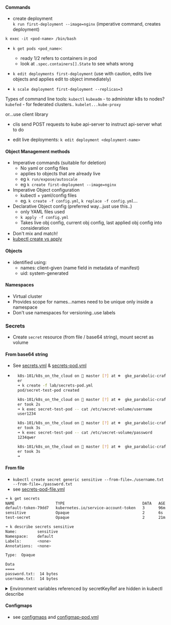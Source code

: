 #### Commands

- create deployment  
`k run first-deployment --image=nginx` (imperative command, creates deployment)

`k exec -it <pod-name> /bin/bash`

- `k get pods <pod_name>`:
  - ready 1/2 refers to containers in pod
  - look at `.spec.containers[].State` to see whats wrong

- `k edit deployments first-deployment` (use with caution, edits live objects and applies edit to object immediately)
- `k scale deployment first-deployment --replicas=3`


Types of command line tools:
`kubectl` 
`kubeadm` - to administer k8s to nodes?
`kubefed` - for federated clusters..
`kubelet...kube-proxy`

or...use client library
- clis send POST requests to kube api-server to instruct api-server what to do

- edit live deployments: `k edit deployment <deployment-name>`

#### Object Management methods
- Imperative commands (suitable for deletion)
  - No yaml or config files
  - applies to objects that are already live
  - eg `k run/expose/autoscale`
  - eg `k create first-deployment --image=nginx`
- Imperative Object configuration
  - kubectl + yaml/config files
  - eg. `k create -f config.yml`, `k replace -f config.yml`...
- Declarative Object config (preferred way...just use this..)
    - only YAML files used
    - `k apply -f config.yml`
    - Takes live obj config, current obj config, last applied obj config into consideration
- Don't mix and match!
- [kubectl create vs apply](https://stackoverflow.com/questions/47369351/kubectl-apply-vs-kubectl-create)

#### Objects
- identified using:
  - names: client-given (name field in metadata of manifest)
  - uid: system-generated

#### Namespaces
- Virtual cluster
- Provides scope for names...names need to be unique only inside a namespace
- Don't use namespaces for versioning..use labels

### Secrets
- Create `secret` resource (from file / base64 string), mount secret as volume
#### From base64 string
- See [secrets.yml](./lab/secrets.yml) & [secrets-pod.yml](./lab/secrets-pod.yml)
- ```bash
    k8s-101/k8s_on_the_cloud on  master [?] at ☸️  gke_parabolic-craft-216311_us-central1-a_my-first-clust
    er
    ➜ k create -f lab/secrets-pod.yml
    pod/secret-test-pod created

    k8s-101/k8s_on_the_cloud on  master [?] at ☸️  gke_parabolic-craft-216311_us-central1-a_my-first-clust
    er took 2s
    ➜ k exec secret-test-pod -- cat /etc/secret-volume/username
    user1234

    k8s-101/k8s_on_the_cloud on  master [?] at ☸️  gke_parabolic-craft-216311_us-central1-a_my-first-clust
    er took 3s
    ➜ k exec secret-test-pod -- cat /etc/secret-volume/password
    1234qwer

    k8s-101/k8s_on_the_cloud on  master [?] at ☸️  gke_parabolic-craft-216311_us-central1-a_my-first-clust
    er took 3s
    ➜
  ```

#### From file
- `kubectl create secret generic sensitive --from-file=./username.txt --from-file=./password.txt`
- see [secrets-pod-file.yml](./lab/secrets-pod-file.yml)
```bash
➜ k get secrets
NAME                  TYPE                                  DATA   AGE
default-token-79dd7   kubernetes.io/service-account-token   3      96m
sensitive             Opaque                                2      6s
test-secret           Opaque                                2      21m

➜ k describe secrets sensitive
Name:         sensitive
Namespace:    default
Labels:       <none>
Annotations:  <none>

Type:  Opaque

Data
====
password.txt:  14 bytes
username.txt:  14 bytes
```
<details>
<summary>Environment variables referenced by secretKeyRef are hidden in kubectl describe</summary>
```
➜ k describe pod secret-test-pod-file
Name:               secret-test-pod-file
Namespace:          default
Priority:           0
PriorityClassName:  <none>
Node:               gke-my-first-cluster-default-pool-1fe788fb-g00n/10.128.0.2
Start Time:         Sat, 07 Dec 2019 17:26:16 +0800
Labels:             <none>
Annotations:        kubernetes.io/limit-ranger: LimitRanger plugin set: cpu request for container test
-container
Status:             Running
IP:                 10.40.0.13
Containers:
  test-container:
    Container ID:   docker://591830164a760102fec811114665f259a79c46d95242f3b52c1dbd9164a011d5
    Image:          nginx
    Image ID:       docker-pullable://nginx@sha256:189cce606b29fb2a33ebc2fcecfa8e33b0b99740da4737133cd
bcee92f3aba0a
    Port:           <none>
    Host Port:      <none>
    State:          Running
      Started:      Sat, 07 Dec 2019 17:26:18 +0800
    Ready:          True
mrk   Restart Count:  0
    Requests:
      cpu:  100m
    Environment:
      SECRET_USERNAME:  <set to the key 'username.txt' in secret 'sensitive'>  Optional: false
      SECRET_PASSWORD:  <set to the key 'password.txt' in secret 'sensitive'>  Optional: false
```
  </details>

#### Configmaps
- see [configmaps](./lab/configmap) and [configmap-pod.yml](./lab/configmap/configmap-pod.yml)
